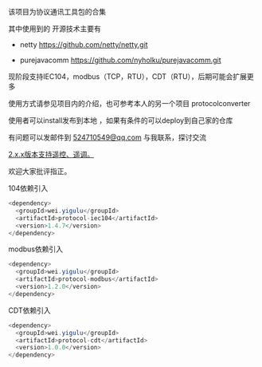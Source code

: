 该项目为协议通讯工具包的合集  

其中使用到的 开源技术主要有

-  netty  https://github.com/netty/netty.git

- purejavacomm  https://github.com/nyholku/purejavacomm.git

现阶段支持IEC104，modbus（TCP，RTU），CDT（RTU），后期可能会扩展更多

使用方式请参见项目内的介绍，也可参考本人的另一个项目  protocolconverter

使用者可以install发布到本地 ，如果有条件的可以deploy到自己家的仓库

有问题可以发邮件到 524710549@qq.com 与我联系，探讨交流

<u>2.x.x版本支持遥控、遥调。</u>

欢迎大家批评指正。

104依赖引入

```java
<dependency>
  <groupId>wei.yigulu</groupId>
  <artifactId>protocol-iec104</artifactId>
  <version>1.4.7</version>
</dependency>
```





modbus依赖引入

```java
<dependency>
  <groupId>wei.yigulu</groupId>
  <artifactId>protocol-modbus</artifactId>
  <version>1.2.0</version>
</dependency>
```







CDT依赖引入

```java
<dependency>
  <groupId>wei.yigulu</groupId>
  <artifactId>protocol-cdt</artifactId>
  <version>1.0.0</version>
</dependency>
```